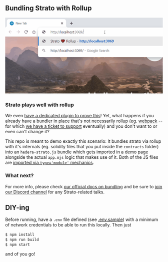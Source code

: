 ## Bundling Strato with Rollup
![HSJ Usage Recording](./hsj-rollup-recording.gif)

### Strato plays well with rollup 
We even [have a dedicated plugin to prove this](https://github.com/buidler-labs/hedera-strato-rollup)! Yet, what happens if you already have a bundler in place that's not necessarily rollup (eg. [webpack](https://webpack.js.org/) -- for which [we have a ticket to support](https://github.com/buidler-labs/hedera-strato-js/issues/26) eventually) and you don't want to or even can't change it? 

This repo is meant to demo exactly this scenario: It bundles strato via rollup with it's internals (eg. solidity files that you put inside the `contracts` folder) into an `hedera-strato.js` bundle which gets imported in a demo page alongside the actual `app.mjs` logic that makes use of it. Both of the JS files are [imported via `type='module'` mechanics](./dist/index.html).

### What next?
For more info, please check [our official docs on bundling](https://hsj-docs.buidlerlabs.com/markdown/guides/bundling) and be sure to [join our Discord channel](https://discord.gg/4mYCre869F) for any Strato-related talks.

## DIY-ing
Before running, have a `.env` file defined (see [.env.sample](.env.sample)) with a minimum of network credentials to be able to run this locally. Then just

```
$ npm install
$ npm run build
$ npm start
```
and of you go!
